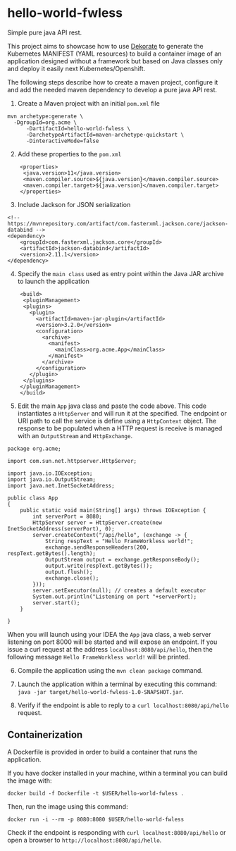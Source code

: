 # hello-world-fwless

Simple pure java API rest.

This project aims to showcase how to use [Dekorate](dekorate.io) to generate the Kubernetes MANIFEST (YAML resources) 
to build a container image of an application designed without a framework but based on Java classes only and 
deploy it easily next Kubernetes/Openshift.

The following steps describe how to create a maven project, configure it and add the needed maven dependency to develop
a pure java API rest.

1. Create a Maven project with an initial `pom.xml` file
```
mvn archetype:generate \
  -DgroupId=org.acme \
      -DartifactId=hello-world-fwless \
      -DarchetypeArtifactId=maven-archetype-quickstart \
      -DinteractiveMode=false

```
2. Add these properties to the `pom.xml`
```
    <properties>
     <java.version>11</java.version>
     <maven.compiler.source>${java.version}</maven.compiler.source>
     <maven.compiler.target>${java.version}</maven.compiler.target>
    </properties>
```
3. Include Jackson for JSON serialization
```
<!-- https://mvnrepository.com/artifact/com.fasterxml.jackson.core/jackson-databind -->
<dependency>
    <groupId>com.fasterxml.jackson.core</groupId>
    <artifactId>jackson-databind</artifactId>
    <version>2.11.1</version>
</dependency>
```
4. Specify the `main class` used as entry point within the Java JAR archive to launch the application
``` 
    <build>
     <pluginManagement>
     <plugins>
       <plugin>
         <artifactId>maven-jar-plugin</artifactId>
         <version>3.2.0</version>
         <configuration>
           <archive>
             <manifest>
               <mainClass>org.acme.App</mainClass>
             </manifest>
           </archive>
         </configuration>
       </plugin>
     </plugins>
    </pluginManagement>
    </build>
```
5. Edit the main `App` java class and paste the code above. This code instantiates a `HttpServer` and will run it at the specified. 
   The endpoint or URI path to call the service is define using a `HttpContext` object. The response to be populated when a HTTP request
   is receive is managed with an `OutputStream` and `HttpExchange`.
```
package org.acme;

import com.sun.net.httpserver.HttpServer;

import java.io.IOException;
import java.io.OutputStream;
import java.net.InetSocketAddress;

public class App 
{
    public static void main(String[] args) throws IOException {
        int serverPort = 8080;
        HttpServer server = HttpServer.create(new InetSocketAddress(serverPort), 0);
        server.createContext("/api/hello", (exchange -> {
            String respText = "Hello FrameWorkless world!";
            exchange.sendResponseHeaders(200, respText.getBytes().length);
            OutputStream output = exchange.getResponseBody();
            output.write(respText.getBytes());
            output.flush();
            exchange.close();
        }));
        server.setExecutor(null); // creates a default executor
        System.out.println("Listening on port "+serverPort);
        server.start();
    }

}
```
When you will launch using your IDEA the `App` java class, a web server listening on port 8000 will be started and will expose
an endpoint. If you issue a curl request at the address `localhost:8080/api/hello`, then the following message `Hello FrameWorkless world!`
will be printed.

6. Compile the application using the `mvn clean package` command.

7. Launch the application within a terminal by executing this command: `java -jar target/hello-world-fwless-1.0-SNAPSHOT.jar`.

8. Verify if the endpoint is able to reply to a `curl localhost:8080/api/hello` request.

## Containerization

A Dockerfile is provided in order to build a container that runs the application.

If you have docker installed in your machine, within a terminal you can build the image with:

```
docker build -f Dockerfile -t $USER/hello-world-fwless .
```

Then, run the image using this command:

```
docker run -i --rm -p 8080:8080 $USER/hello-world-fwless
```

Check if the endpoint is responding with `curl localhost:8080/api/hello` or open a browser to `http://localhost:8080/api/hello`.